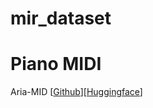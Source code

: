 # mir_dataset

# Piano MIDI
Aria-MID [[Github](https://github.com/loubbrad/aria-midi?tab=readme-ov-file#user-content-fn-1-7d06bfc03a40d02b1b357fa85ef1ff1c)][[Huggingface](https://huggingface.co/datasets/loubb/aria-midi)]
